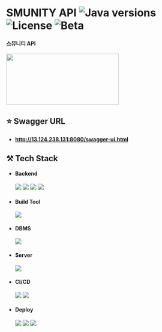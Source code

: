 # SMUNITY API ![Java versions](https://img.shields.io/badge/Java-11-blue) ![License](https://img.shields.io/badge/license-MIT-green) ![Beta](https://img.shields.io/badge/beta-0.0.1-red)
#### 스뮤니티 API

<img src="https://github.com/smu-nity/API/assets/63601183/82aed95b-20b2-4217-bc8c-8e78a5c1ecba" width="300" height="135"/>


## ⭐ Swagger URL

* #### http://13.124.238.131:8080/swagger-ui.html

## ⚒️ Tech Stack

* #### Backend
  <img src="https://img.shields.io/badge/Java-11-007396?style=round-square&logo=oracle&logoColor=white"/>
  <img src="https://img.shields.io/badge/Spring-2.5.6-6DB33F?style=round-square&logo=Spring&logoColor=white"/>
  <img src="https://img.shields.io/badge/Spring%20Boot-6DB33F?style=round-square&logo=springboot&logoColor=white"/>
  <img src="https://img.shields.io/badge/Spring%20Security-6DB33F?style=round-square&logo=SpringSecurity&logoColor=white"/>

* #### Build Tool
  <img src="https://img.shields.io/badge/Maven-3.9.2-C71A36?style=round-square&logo=apachemaven&logoColor=white"/>

* #### DBMS
  <img src="https://img.shields.io/badge/MySQL-8.0.28-4479A1?style=round-square&logo=MySQL&logoColor=white"/>

* #### Server
  <img src="https://img.shields.io/badge/Apache%20Tomcat-F8DC75?style=round-square&logo=apachetomcat&logoColor=black"/>

* #### CI/CD
  <img src="https://img.shields.io/badge/Git-F05032?style=round-square&logo=Git&logoColor=white"/>
  <img src="https://img.shields.io/badge/GitHub-181717?style=round-square&logo=github&logoColor=white"/>

* #### Deploy
  <img src="https://img.shields.io/badge/AWS-232F3E?style=round-square&logo=amazonaws&logoColor=white"/>
  <img src="https://img.shields.io/badge/EC2-FF9900?style=round-square&logo=amazonec2&logoColor=white"/>
  <img src="https://img.shields.io/badge/RDS-527FFF?style=round-square&logo=amazonrds&logoColor=white"/>
